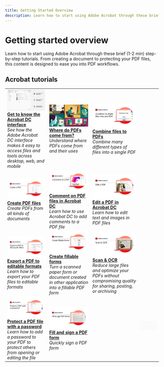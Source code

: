 ```yaml
---
title: Getting Started Overview
description: Learn how to start using Adobe Acrobat through these brief (1-2 min) step-by-step tutorials
---
```


# Getting started overview

Learn how to start using Adobe Acrobat through these brief (1-2 min) step-by-step tutorials. From creating a document to protecting your PDF files, this content is designed to ease you into PDF workflows.


## Acrobat tutorials

<table>
<tr>
  <td>
    <a href="get-to-know-the-acrobat-dc-interface.md">
      <img alt="Get to Know the Acrobat DC Interface" src="../assets/Interface.jpg" />
    </a>
    <div>
    <a href="get-to-know-the-acrobat-dc-interface.md"><strong>Get to know the Acrobat DC interface</strong></a>
    </div>
    <em>See how the Adobe Acrobat DC interface makes it easy to access files and tools across desktop, web, and mobile</em>
    <br>
  </td>
  <td>
    <a href="where-do-pdfs-come-from.md">
      <img alt="Where do PDFs come from?" src="../assets/WherePDFs.jpg" />
    </a>
    <div>
    <a href="where-do-pdfs-come-from.md"><strong>Where do PDFs come from?</strong></a>
    </div>
    <em>Understand where PDFs come from and their uses</em>
    <br>
  <td>
    <a href="combine-to-pdf.md">
      <img alt="Combine Files to PDF" src="../assets/Combine.jpg" />
    </a>
    <div>
    <a href="combine-to-pdf.md"><strong>Combine files to PDFs</strong></a>
    </div>
    <em>Combine many different types of files into a single PDF</em>
    <br>
  </td>
</tr>
<tr>
  <td>
    <a href="create-pdf.md">
      <img alt="Create PDF files" src="../assets/Create.jpg" />
    </a>
    <div>
    <a href="create-pdf.md"><strong>Create PDF files</strong></a>
    </div>
    <em>Create PDFs from all kinds of documents</em>
    <br>
  </td>
  <td>
    <a href="comment-on-pdf-files.md">
      <img alt="Comment on PDF files in Acrobat DC" src="../assets/Comment.jpg" />
    </a>
    <div>
    <a href="comment-on-pdf-files.md"><strong>Comment on PDF files in Acrobat DC</strong></a>
    </div>
    <em>Learn how to use Acrobat DC to add comments to a PDF file</em>
    <br>
  <td>
    <a href="edit-pdf.md">
      <img alt="Edit a PDF in Acrobat DC" src="../assets/Edit.jpg" />
    </a>
    <div>
    <a href="edit-pdf.md"><strong>Edit a PDF in Acrobat DC</strong></a>
    </div>
    <em>Learn how to edit text and images in PDF files</em>
    <br>
  </td>
</tr>
<tr>
  <td>
    <a href="export-pdf.md">
      <img alt="Export a PDF to editable formats" src="../assets/Export.jpg" />
    </a>
    <div>
    <a href="export-pdf.md"><strong>Export a PDF to editable formats</strong></a>
    </div>
    <em>Learn how to export your PDF files to editable formats</em>
    <br>
  </td>
  <td>
    <a href="create-fillable-forms.md">
      <img alt="Create fillable forms" src="../assets/Form.jpg" />
    </a>
    <div>
    <a href="create-fillable-forms.md"><strong>Create fillable forms</strong></a>
    </div>
    <em>Turn a scanned paper form or document created in other application into a fillable PDF form</em>
    <br>
  <td>
    <a href="scan-and-ocr.md">
      <img alt="Scan & OCR" src="../assets/Scan.jpg" />
    </a>
    <div>
    <a href="scan-and-ocr.md"><strong>Scan & OCR</strong></a>
    </div>
    <em>Reduce large files and optimize your PDFs without compromising quality for sharing, posting, or archiving</em>
    <br>
  </td>
</tr>
<tr>
  <td>
    <a href="password-protect.md">
      <img alt="Protect a PDF file with a password" src="../assets/Protect.jpg" />
    </a>
    <div>
    <a href="password-protect.md"><strong>Protect a PDF file with a password</strong></a>
    </div>
    <em>Learn how to add a password to your PDF to protect others from opening or editing the file</em>
    <br>
  </td>
  <td>
    <a href="fill-and-sign.md">
      <img alt="Fill and sign a PDF form" src="../assets/FillSign.jpg" />
    </a>
    <div>
    <a href="fill-and-sign.md"><strong>Fill and sign a PDF form</strong></a>
    </div>
    <em>Quickly sign a PDF form</em>
    <br>
  <td>
  <td>
   <img alt="Spacer" src="../assets/Grayspacer.png" />
    <div>
    <br>
  </td>
</tr>
</table>
